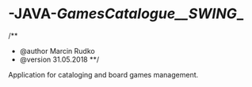 # -JAVA-_GamesCatalogue__SWING__

/**
 * @author Marcin Rudko
 * @version 31.05.2018
 **/
 
 Application for cataloging and board games management.
